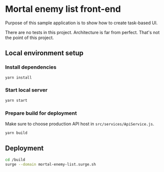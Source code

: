 # Mortal enemy list front-end

Purpose of this sample application is to show how to create task-based UI.

There are no tests in this project. Architecture is far from perfect. That's not the point of this project.

## Local environment setup

### Install dependencies

```bash
yarn install
```

### Start local server

```bash
yarn start
```

### Prepare build for deployment

Make sure to choose production API host in `src/services/ApiService.js`.

```bash
yarn build
```

## Deployment
```bash
cd /build
surge --domain mortal-enemy-list.surge.sh
```
